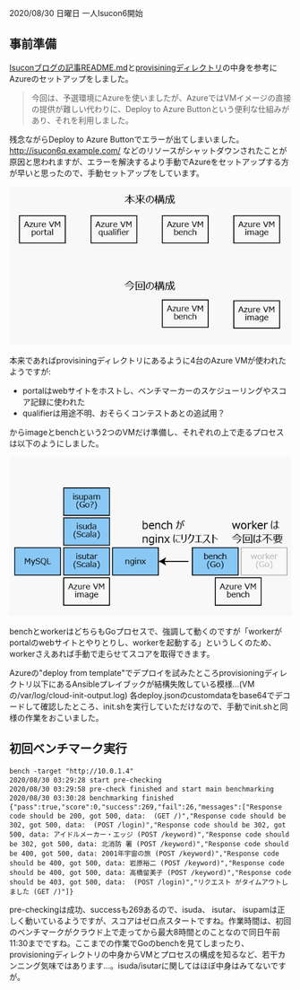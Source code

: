 2020/08/30 日曜日 一人Isucon6開始

## 事前準備

[Isuconブログの記事](http://isucon.net/archives/48680557.html)[README.md](./README.md)と[provisiningディレクトリ](./provisioning/)の中身を参考にAzureのセットアップをしました。

> 今回は、予選環境にAzureを使いましたが、AzureではVMイメージの直接の提供が難しい代わりに、Deploy to Azure Buttonという便利な仕組みがあり、それを利用しました。

残念ながらDeploy to Azure Buttonでエラーが出てしまいました。 http://isucon6q.example.com/ などのリソースがシャットダウンされたことが原因と思われますが、エラーを解決するより手動でAzureをセットアップする方が早いと思ったので、手動セットアップをしています。

![VMの構成](images/vms.png)

本来であればprovisiningディレクトリにあるように4台のAzure VMが使われたようですが:

- portalはwebサイトをホストし、ベンチマーカーのスケジューリングやスコア記録に使われた
- qualifierは用途不明、おそらくコンテストあとの追試用？

からimageとbenchという2つのVMだけ準備し、それぞれの上で走るプロセスは以下のようにしました。

![プロセスの構成](images/procs.png)

benchとworkerはどちらもGoプロセスで、強調して動くのですが「workerがportalのwebサイトとやりとりし、workerを起動する」というしくのため、workerさえあれば手動で走らせてスコアを取得できます。

Azureの"deploy from template"でデプロイを試みたところprovisioningディレクトリ以下にあるAnsibleプレイブックが結構失敗している模様...(VMの/var/log/cloud-init-output.log)
各deploy.jsonのcustomdataをbase64でデコードして確認したところ、init.shを実行していただけなので、手動でinit.shと同様の作業をおこいました。

## 初回ベンチマーク実行

```
bench -target "http://10.0.1.4"
2020/08/30 03:29:28 start pre-checking
2020/08/30 03:29:58 pre-check finished and start main benchmarking
2020/08/30 03:30:28 benchmarking finished
{"pass":true,"score":0,"success":269,"fail":26,"messages":["Response code should be 200, got 500, data:  (GET /)","Response code should be 302, got 500, data:  (POST /login)","Response code should be 302, got 500, data: アイドルメーカー・エッジ (POST /keyword)","Response code should be 302, got 500, data: 北消防 署 (POST /keyword)","Response code should be 400, got 500, data: 2001年宇宙の旅 (POST /keyword)","Response code should be 400, got 500, data: 岩原裕二 (POST /keyword)","Response code should be 400, got 500, data: 高橋留美子 (POST /keyword)","Response code should be 403, got 500, data:  (POST /login)","リクエスト がタイムアウトしました (GET /)"]}
```

pre-checkingは成功、successも269あるので、isuda、 isutar、 isupamは正しく動いているようですが、スコアはゼロ点スタートですね。作業時間は、初回のベンチマークがクラウド上で走ってから最大8時間とのことなので同日午前11:30までですね。ここまでの作業でGoのbenchを見てしまったり、provisioningディレクトリの中身からVMとプロセスの構成を知るなど、若干カンニング気味ではあります…。isuda/isutarに関してはほぼ中身はみてないですが。